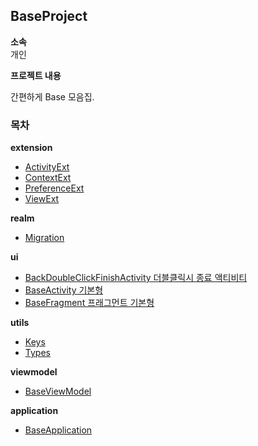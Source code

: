 ## BaseProject
**소속**  
개인
  
  
**프로젝트 내용**  

간편하게 Base 모음집.

### 목차  
**extension**  
 -  [ActivityExt](https://github.com/YunTaeSik/BaseProject/blob/master/app/src/main/java/com/yts/baseproject/extension/ActivityExt.kt)
 -  [ContextExt](https://github.com/YunTaeSik/BaseProject/blob/master/app/src/main/java/com/yts/baseproject/extension/ContextExt.kt)
 -  [PreferenceExt](https://github.com/YunTaeSik/BaseProject/blob/master/app/src/main/java/com/yts/baseproject/extension/PreferenceExt.kt)
 -  [ViewExt](https://github.com/YunTaeSik/BaseProject/blob/master/app/src/main/java/com/yts/baseproject/extension/ViewExt.kt)
   
 **realm**  
  -  [Migration](https://github.com/YunTaeSik/BaseProject/blob/master/app/src/main/java/com/yts/baseproject/realm/Migration.kt)
   
 **ui**  
  -  [BackDoubleClickFinishActivity 더블클릭시 종료 액티비티](https://github.com/YunTaeSik/BaseProject/blob/master/app/src/main/java/com/yts/baseproject/ui/BackDoubleClickFinishActivity.kt)
  -  [BaseActivity 기본형](https://github.com/YunTaeSik/BaseProject/blob/master/app/src/main/java/com/yts/baseproject/ui/BaseActivity.kt)
  -  [BaseFragment 프래그먼트 기본형](https://github.com/YunTaeSik/BaseProject/blob/master/app/src/main/java/com/yts/baseproject/ui/BaseFragment.kt)
    
**utils**
 -  [Keys](https://github.com/YunTaeSik/BaseProject/blob/master/app/src/main/java/com/yts/baseproject/utils/Keys.kt)
 -  [Types](https://github.com/YunTaeSik/BaseProject/blob/master/app/src/main/java/com/yts/baseproject/utils/Types.kt)
 
**viewmodel**
 -  [BaseViewModel](https://github.com/YunTaeSik/BaseProject/blob/master/app/src/main/java/com/yts/baseproject/viewmodel/BaseViewModel.kt)
   
**application**
 -  [BaseApplication](https://github.com/YunTaeSik/BaseProject/blob/master/app/src/main/java/com/yts/baseproject/BaseApplication.kt)
